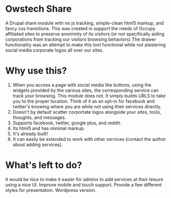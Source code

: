Owstech Share
=============
A Drupal share module with no js tracking, simple-clean html5 markup, and fancy css transitions.
This was created in support the needs of Occupy affiliated sites to preserve anonimity of its visitors (or not specifically aiding corporations from tracking our visitors browsing behaviors)
The drawer functionality was an attempt to make this tool functional while not plastering social media corporate logos all over our sites.

Why use this?
=============
1. When you access a page with social media like buttons, using the widgets provided by the various sites, the corresponding service can track your browsing.
This module does not. It simply builds URLS to take you to the proper location.
Think of it as an opt-in for facebook and twitter's knowing where you are while not using their services directly.
2. Doesn't by default scatter corportate logos alongside your sites, tools, thoughts, and messages.
3. Supports facebook, twitter, google plus, and reddit.
4. Its html5 and has minimal markup.
5. It's already built!
6. It can easily be extended to work with other services (contact the author about adding services).

What's left to do?
==================
It would be nice to make it easier for admins to add services at their leisure using a nice UI.
Improve mobile and touch support.
Provide a few different styles for presentation.
Wordpress version.
